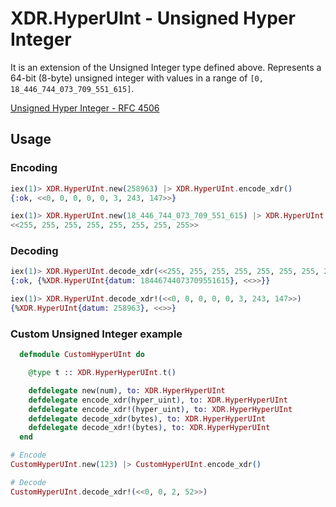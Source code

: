 # XDR.HyperUInt - Unsigned Hyper Integer
It is an extension of the Unsigned Integer type defined above. Represents a 64-bit (8-byte) unsigned integer with values in a range of `[0, 18_446_744_073_709_551_615]`.

[Unsigned Hyper Integer - RFC 4506](https://tools.ietf.org/html/rfc4506#section-4.5)

## Usage

### Encoding

```elixir 
iex(1)> XDR.HyperUInt.new(258963) |> XDR.HyperUInt.encode_xdr()
{:ok, <<0, 0, 0, 0, 0, 3, 243, 147>>}

iex(1)> XDR.HyperUInt.new(18_446_744_073_709_551_615) |> XDR.HyperUInt.encode_xdr!()
<<255, 255, 255, 255, 255, 255, 255, 255>>
```

### Decoding

```elixir
iex(1)> XDR.HyperUInt.decode_xdr(<<255, 255, 255, 255, 255, 255, 255, 255>>)
{:ok, {%XDR.HyperUInt{datum: 18446744073709551615}, <<>>}}

iex(1)> XDR.HyperUInt.decode_xdr!(<<0, 0, 0, 0, 0, 3, 243, 147>>)
{%XDR.HyperUInt{datum: 258963}, <<>>}
```

### Custom Unsigned Integer example

```elixir
  defmodule CustomHyperUInt do

    @type t :: XDR.HyperHyperUInt.t()

    defdelegate new(num), to: XDR.HyperHyperUInt
    defdelegate encode_xdr(hyper_uint), to: XDR.HyperHyperUInt
    defdelegate encode_xdr!(hyper_uint), to: XDR.HyperHyperUInt
    defdelegate decode_xdr(bytes), to: XDR.HyperHyperUInt
    defdelegate decode_xdr!(bytes), to: XDR.HyperHyperUInt
  end
```

```elixir
# Encode
CustomHyperUInt.new(123) |> CustomHyperUInt.encode_xdr()

# Decode
CustomHyperUInt.decode_xdr!(<<0, 0, 2, 52>>)
```
